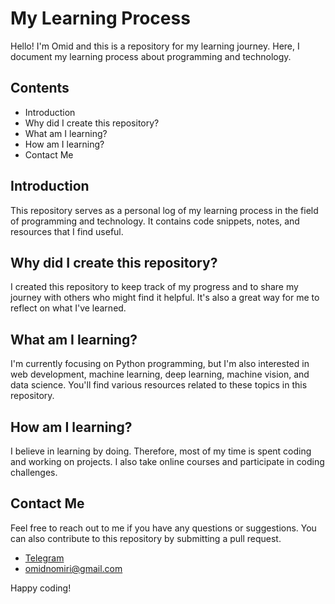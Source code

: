# My Learning Process

Hello! I'm Omid and this is a repository for my learning journey. Here, I document my learning process about programming and technology.

## Contents

- Introduction
- Why did I create this repository?
- What am I learning?
- How am I learning?
- Contact Me

## Introduction

This repository serves as a personal log of my learning process in the field of programming and technology. It contains code snippets, notes, and resources that I find useful.

## Why did I create this repository?

I created this repository to keep track of my progress and to share my journey with others who might find it helpful. It's also a great way for me to reflect on what I've learned.

## What am I learning?

I'm currently focusing on Python programming, but I'm also interested in web development, machine learning, deep learning, machine vision, and data science. You'll find various resources related to these topics in this repository.

## How am I learning?

I believe in learning by doing. Therefore, most of my time is spent coding and working on projects. I also take online courses and participate in coding challenges.

## Contact Me

Feel free to reach out to me if you have any questions or suggestions. You can also contribute to this repository by submitting a pull request.

- [Telegram](https://t.me/Omidnom)
- <omidnomiri@gmail.com>

Happy coding!
